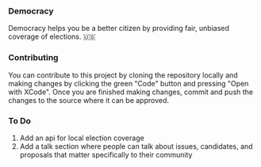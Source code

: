 ### Democracy
Democracy helps you be a better citizen by providing fair, unbiased coverage of elections. 🇺🇸

### Contributing
You can contribute to this project by cloning the repository locally and making changes by clicking the green "Code" button and pressing "Open with XCode". Once you are finished making changes, commit and push the changes to the source where it can be approved.

### To Do
   1. Add an api for local election coverage
   2. Add a talk section where people can talk about issues, candidates, and proposals that matter specifically to their community
